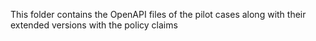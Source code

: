 This folder contains the OpenAPI files of the pilot cases along with their extended versions with the policy claims
